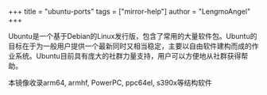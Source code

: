 +++
title = "ubuntu-ports"
tags = ["mirror-help"]
author = "LengmoAngel"
+++

Ubuntu是一个基于Debian的Linux发行版，包含了常用的大量软件包。Ubuntu的目标在于为一般用户提供一个最新同时又相当稳定，主要以自由软件建构而成的作业系统。Ubuntu目前具有庞大的社群力量支持，用户可以方便地从社群获得帮助。

本镜像收录arm64, armhf, PowerPC, ppc64el, s390x等结构软件

